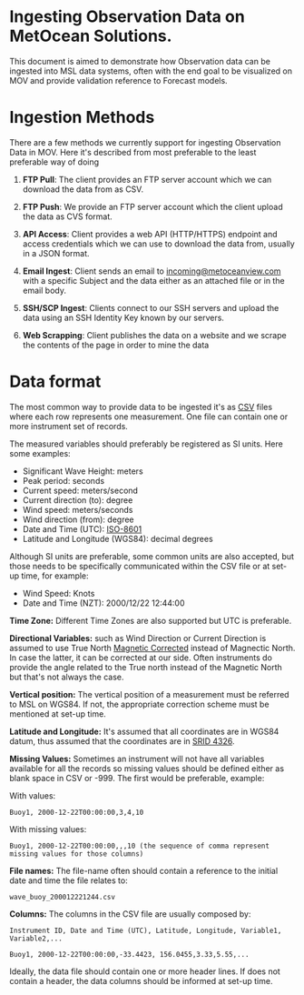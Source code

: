 
Ingesting Observation Data on MetOcean Solutions.
====

This document is aimed to demonstrate how Observation data can be ingested into MSL data systems, often with the end goal to be visualized on MOV and provide validation reference to Forecast models.

Ingestion Methods
====

There are a few methods we currently support for ingesting Observation Data in MOV. Here it's described from most preferable to the least preferable way of doing

1. **FTP Pull**: The client provides an FTP server account which we can download the data from as CSV.

2. **FTP Push**: We provide an FTP server account which the client upload the data as CVS format.

3. **API Access**: Client provides a web API (HTTP/HTTPS) endpoint and access credentials which we can use to download the data from, usually in a JSON format.

4. **Email Ingest**: Client sends an email to incoming@metoceanview.com with a specific Subject and the data either as an attached file or in the email body.

5. **SSH/SCP Ingest**: Clients connect to our SSH servers and upload the data using an SSH Identity Key known by our servers.

6. **Web Scrapping**: Client publishes the data on a website and we scrape the contents of the page in order to mine the data

Data format
====

The most common way to provide data to be ingested it's as [CSV](https://en.wikipedia.org/wiki/Comma-separated_values) files where each row represents one measurement. One file can contain one or more instrument set of records.

The measured variables should preferably be registered as SI units. Here some examples:

 - Significant Wave Height: meters
 - Peak period: seconds
 - Current speed: meters/second
 - Current direction (to): degree
 - Wind speed: meters/seconds
 - Wind direction (from): degree
 - Date and Time (UTC): [ISO-8601](https://en.wikipedia.org/wiki/ISO_8601)
 - Latitude and Longitude (WGS84): decimal degrees

Although SI units are preferable, some common units are also accepted, but those needs to be specifically communicated within the CSV file or at set-up time, for example:

  - Wind Speed: Knots
  - Date and Time (NZT): 2000/12/22 12:44:00

**Time Zone:** Different Time Zones are also supported but UTC is preferable.

**Directional Variables:** such as Wind Direction or Current Direction is assumed to use True North [Magnetic Corrected](https://en.wikipedia.org/wiki/Magnetic_declination) instead of Magnectic North. In case the latter, it can be corrected at our side. Often instruments do provide the angle related to the True north instead of the Magnetic North but that's not always the case.

**Vertical position:** The vertical position of a measurement must be referred to MSL on WGS84. If not, the appropriate correction scheme must be mentioned at set-up time.

**Latitude and Longitude:** It's assumed that all coordinates are in WGS84 datum, thus assumed that the coordinates are in [SRID 4326](http://spatialreference.org/ref/epsg/wgs-84/).

**Missing Values:** Sometimes an instrument will not have all variables available for all the records so missing values should be defined either as blank space in CSV or -999. The first would be preferable, example:

With values:
```
Buoy1, 2000-12-22T00:00:00,3,4,10
```
With missing values:
```
Buoy1, 2000-12-22T00:00:00,,,10 (the sequence of comma represent missing values for those columns)
```
**File names:** The file-name often should contain a reference to the initial date and time the file relates to:
```
wave_buoy_200012221244.csv
```
**Columns:** The columns in the CSV file are usually composed by:
```
Instrument ID, Date and Time (UTC), Latitude, Longitude, Variable1, Variable2,...

Buoy1, 2000-12-22T00:00:00,-33.4423, 156.0455,3.33,5.55,...
```
Ideally, the data file should contain one or more header lines. If does not contain a header, the data columns should be informed at set-up time.
